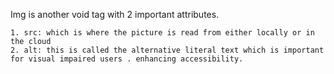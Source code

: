 Img is another void tag with 2 important attributes. 

    1. src: which is where the picture is read from either locally or in the cloud
    2. alt: this is called the alternative literal text which is important for visual impaired users . enhancing accessibility.